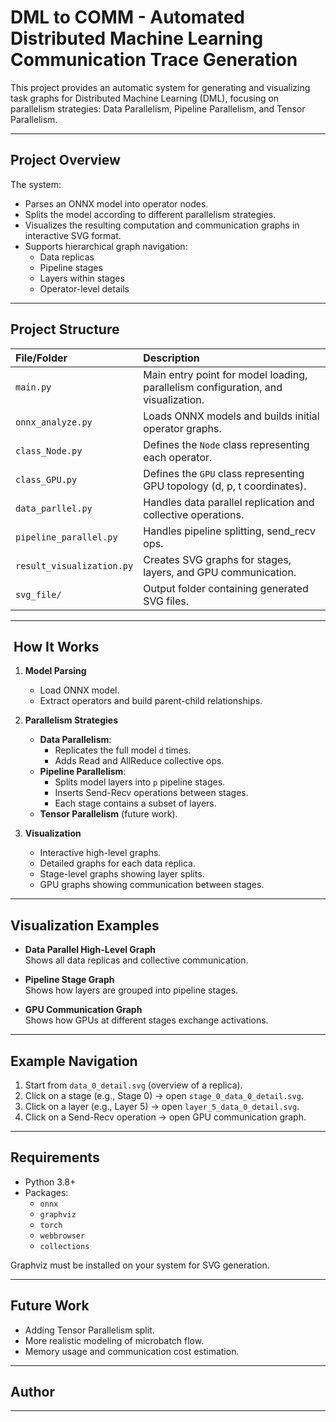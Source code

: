 # DML to COMM - Automated Distributed Machine Learning Communication Trace Generation
This project provides an automatic system for generating and visualizing task graphs for Distributed Machine Learning (DML), focusing on parallelism strategies: Data Parallelism, Pipeline Parallelism, and Tensor Parallelism.

---

##  Project Overview

The system:
- Parses an ONNX model into operator nodes.
- Splits the model according to different parallelism strategies.
- Visualizes the resulting computation and communication graphs in interactive SVG format.
- Supports hierarchical graph navigation:
  - Data replicas
  - Pipeline stages
  - Layers within stages
  - Operator-level details

---

##  Project Structure

| File/Folder | Description                                                                       |
|:------------|:----------------------------------------------------------------------------------|
| `main.py` | Main entry point for model loading, parallelism configuration, and visualization. |
| `onnx_analyze.py` | Loads ONNX models and builds initial operator graphs.                             |
| `class_Node.py` | Defines the `Node` class representing each operator.                              |
| `class_GPU.py` | Defines the `GPU` class representing GPU topology (d, p, t coordinates).          |
| `data_parllel.py` | Handles data parallel replication and collective operations.                      |
| `pipeline_parallel.py` | Handles pipeline splitting, send_recv ops.                                        |
| `result_visualization.py` | Creates SVG graphs for stages, layers, and GPU communication.                     |
| `svg_file/` | Output folder containing generated SVG files.                                     |

---

## ️ How It Works

1. **Model Parsing**  
   - Load ONNX model.
   - Extract operators and build parent-child relationships.

2. **Parallelism Strategies**  
   - **Data Parallelism**:  
     - Replicates the full model `d` times.
     - Adds Read and AllReduce collective ops.
   - **Pipeline Parallelism**:  
     - Splits model layers into `p` pipeline stages.
     - Inserts Send-Recv operations between stages.
     - Each stage contains a subset of layers.
   - **Tensor Parallelism** (future work).

3. **Visualization**  
   - Interactive high-level graphs.
   - Detailed graphs for each data replica.
   - Stage-level graphs showing layer splits.
   - GPU graphs showing communication between stages.

---

##  Visualization Examples

- **Data Parallel High-Level Graph**  
  Shows all data replicas and collective communication.

- **Pipeline Stage Graph**  
  Shows how layers are grouped into pipeline stages.

- **GPU Communication Graph**  
  Shows how GPUs at different stages exchange activations.

---

##  Example Navigation

1. Start from `data_0_detail.svg` (overview of a replica).
2. Click on a stage (e.g., Stage 0) → open `stage_0_data_0_detail.svg`.
3. Click on a layer (e.g., Layer 5) → open `layer_5_data_0_detail.svg`.
4. Click on a Send-Recv operation → open GPU communication graph.

---

##  Requirements

- Python 3.8+
- Packages:
  - `onnx`
  - `graphviz`
  - `torch`
  - `webbrowser`
  - `collections`

Graphviz must be installed on your system for SVG generation.

---

## Future Work

- Adding Tensor Parallelism split.
- More realistic modeling of microbatch flow.
- Memory usage and communication cost estimation.

---

## Author

---